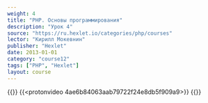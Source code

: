 ```yaml
---
weight: 4
title: "PHP. Основы программирования"
description: "Урок 4"
source: "https://ru.hexlet.io/categories/php/courses"
lector: "Кирилл Мокевнин"
publisher: "Hexlet"
date: 2013-01-01
category: "course12"
tags: ["PHP", "Hexlet"]
layout: course
---
```

{{<players>}}
    {{<protonvideo 4ae6b84063aab79722f24e8db5f909a9>}}
{{</players>}}
